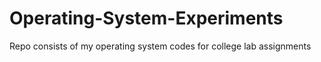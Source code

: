 # Operating-System-Experiments
Repo consists of my operating system codes for college lab assignments

